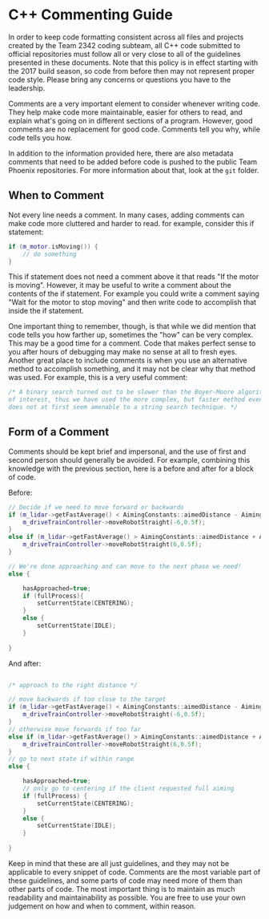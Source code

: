 # C++ Commenting Guide

In order to keep code formatting consistent across all files and projects created by the Team 2342 coding subteam, all C++ code submitted to official repositories must follow all or very close to all of the guidelines presented in these documents. Note that this policy is in effect starting with the 2017 build season, so code from before then may not represent proper code style. Please bring any concerns or questions you have to the leadership.

Comments are a very important element to consider whenever writing code. They help make code more maintainable, easier for others to read, and explain what's going on in different sections of a program. However, good comments are no replacement for good code. Comments tell you why, while code tells you how.

In addition to the information provided here, there are also metadata comments that need to be added before code is pushed to the public Team Phoenix repositories. For more information about that, look at the `git` folder.

## When to Comment

Not every line needs a comment. In many cases, adding comments can make code more cluttered and harder to read. for example, consider this if statement:

```C++
if (m_motor.isMoving()) {
    // do something
}
```

This if statement does not need a comment above it that reads "If the motor is moving". However, it may be useful to write a comment about the contents of the if statement. For example you could write a comment saying "Wait for the motor to stop moving" and then write code to accomplish that inside the if statement.

One important thing to remember, though, is that while we did mention that code tells you how farther up, sometimes the "how" can be very complex. This may be a good time for a comment. Code that makes perfect sense to you after hours of debugging may make no sense at all to fresh eyes. Another great place to include comments is when you use an alternative method to accomplish something, and it may not be clear why that method was used. For example, this is a very useful comment:

```C++
/* A binary search turned out to be slower than the Boyer-Moore algorithm for the data sets
of interest, thus we have used the more complex, but faster method even though this problem
does not at first seem amenable to a string search technique. */
```

## Form of a Comment

Comments should be kept brief and impersonal, and the use of first and second person should generally be avoided. For example, combining this knowledge with the previous section, here is a before and after for a block of code.

Before:

```C++
// Decide if we need to move forward or backwards
if (m_lidar->getFastAverage() < AimingConstants::aimedDistance - AimingConstants::distanceVariance){
    m_driveTrainController->moveRobotStraight(-6,0.5f);
}
else if (m_lidar->getFastAverage() > AimingConstants::aimedDistance + AimingConstants::distanceVariance){
    m_driveTrainController->moveRobotStraight(6,0.5f);
}

// We're done approaching and can move to the next phase we need!
else {

    hasApproached=true;
    if (fullProcess){
        setCurrentState(CENTERING);
    }
    else {
        setCurrentState(IDLE);
    }
    
}
```

And after:

```C++

/* approach to the right distance */

// move backwards if too close to the target
if (m_lidar->getFastAverage() < AimingConstants::aimedDistance - AimingConstants::distanceVariance){
    m_driveTrainController->moveRobotStraight(-6,0.5f);
}
// otherwise move forwards if too far
else if (m_lidar->getFastAverage() > AimingConstants::aimedDistance + AimingConstants::distanceVariance){
    m_driveTrainController->moveRobotStraight(6,0.5f);
}
// go to next state if within range
else {

    hasApproached=true;
    // only go to centering if the client requested full aiming
    if (fullProcess) {
        setCurrentState(CENTERING);
    }
    else {
        setCurrentState(IDLE);
    }
    
}
```

Keep in mind that these are all just guidelines, and they may not be applicable to every snippet of code. Comments are the most variable part of these guidelines, and some parts of code may need more of them than other parts of code. The most important thing is to maintain as much readability and maintainability as possible. You are free to use your own judgement on how and when to comment, within reason.